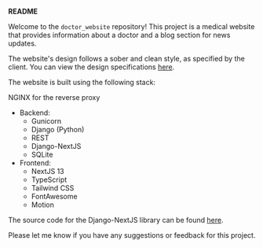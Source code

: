**README**

Welcome to the `doctor_website` repository! This project is a medical website that provides information about a doctor and a blog section for news updates.

The website's design follows a sober and clean style, as specified by the client. You can view the design specifications [here](https://www.figma.com/file/xvKCFZTaWZuIqrwFS5ewmn/Medical-website?node-id=74%3A202&t=440wUFqrhqHGci9r-1).

The website is built using the following stack:

NGINX for the reverse proxy

- Backend:
    - Gunicorn
    - Django (Python)
    - REST
    - Django-NextJS
    - SQLite
- Frontend:
    - NextJS 13
    - TypeScript
    - Tailwind CSS
    - FontAwesome
    - Motion

The source code for the Django-NextJS library can be found [here](https://github.com/QueraTeam/django-nextjs).

Please let me know if you have any suggestions or feedback for this project.

